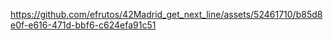 

https://github.com/efrutos/42Madrid_get_next_line/assets/52461710/b85d8e0f-e616-471d-bbf6-c624efa91c51


